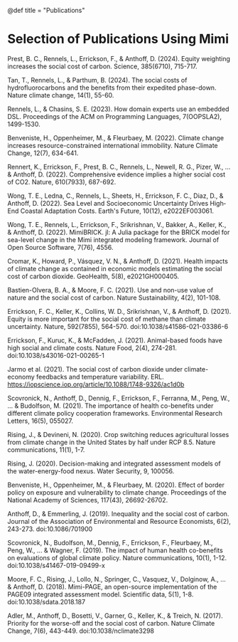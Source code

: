@def title = "Publications"

# Selection of Publications Using Mimi

Prest, B. C., Rennels, L., Errickson, F., & Anthoff, D. (2024). Equity weighting increases the social cost of carbon. Science, 385(6710), 715-717.

Tan, T., Rennels, L., & Parthum, B. (2024). The social costs of hydrofluorocarbons and the benefits from their expedited phase-down. Nature climate change, 14(1), 55-60.

Rennels, L., & Chasins, S. E. (2023). How domain experts use an embedded DSL. Proceedings of the ACM on Programming Languages, 7(OOPSLA2), 1499-1530.

Benveniste, H., Oppenheimer, M., & Fleurbaey, M. (2022). Climate change increases resource-constrained international immobility. Nature Climate Change, 12(7), 634-641.

Rennert, K., Errickson, F., Prest, B. C., Rennels, L., Newell, R. G., Pizer, W., ... & Anthoff, D. (2022). Comprehensive evidence implies a higher social cost of CO2. Nature, 610(7933), 687-692.

Wong, T. E., Ledna, C., Rennels, L., Sheets, H., Errickson, F. C., Diaz, D., & Anthoff, D. (2022). Sea Level and Socioeconomic Uncertainty Drives High‐End Coastal Adaptation Costs. Earth's Future, 10(12), e2022EF003061.

Wong, T. E., Rennels, L., Errickson, F., Srikrishnan, V., Bakker, A., Keller, K., & Anthoff, D. (2022). MimiBRICK. jl: A Julia package for the BRICK model for sea-level change in the Mimi integrated modeling framework. Journal of Open Source Software, 7(76), 4556.

Cromar, K., Howard, P., Vásquez, V. N., & Anthoff, D. (2021). Health impacts of climate change as contained in economic models estimating the social cost of carbon dioxide. GeoHealth, 5(8), e2021GH000405.

Bastien-Olvera, B. A., & Moore, F. C. (2021). Use and non-use value of nature and the social cost of carbon. Nature Sustainability, 4(2), 101-108.

Errickson, F. C., Keller, K., Collins, W. D., Srikrishnan, V., & Anthoff, D. (2021). Equity is more important for the social cost of methane than climate uncertainty. Nature, 592(7855), 564-570. doi:10.1038/s41586-021-03386-6

Errickson, F., Kuruc, K., & McFadden, J. (2021). Animal-based foods have high social and climate costs. Nature Food, 2(4), 274-281. doi:10.1038/s43016-021-00265-1

Jarmo et al. (2021). The social cost of carbon dioxide under climate-economy feedbacks and temperature variability. ERL. https://iopscience.iop.org/article/10.1088/1748-9326/ac1d0b

Scovronick, N., Anthoff, D., Dennig, F., Errickson, F., Ferranna, M., Peng, W., ... & Budolfson, M. (2021). The importance of health co-benefits under different climate policy cooperation frameworks. Environmental Research Letters, 16(5), 055027.

Rising, J., & Devineni, N. (2020). Crop switching reduces agricultural losses from climate change in the United States by half under RCP 8.5. Nature communications, 11(1), 1-7.

Rising, J. (2020). Decision-making and integrated assessment models of the water-energy-food nexus. Water Security, 9, 100056.

Benveniste, H., Oppenheimer, M., & Fleurbaey, M. (2020). Effect of border policy on exposure and vulnerability to climate change. Proceedings of the National Academy of Sciences, 117(43), 26692-26702.

Anthoff, D., & Emmerling, J. (2019). Inequality and the social cost of carbon. Journal of the Association of Environmental and Resource Economists, 6(2), 243-273. doi:10.1086/701900

Scovronick, N., Budolfson, M., Dennig, F., Errickson, F., Fleurbaey, M., Peng, W., ... & Wagner, F. (2019). The impact of human health co-benefits on evaluations of global climate policy. Nature communications, 10(1), 1-12. doi:10.1038/s41467-019-09499-x

Moore, F. C., Rising, J., Lollo, N., Springer, C., Vasquez, V., Dolginow, A., ... & Anthoff, D. (2018). Mimi-PAGE, an open-source implementation of the PAGE09 integrated assessment model. Scientific data, 5(1), 1-8. doi:10.1038/sdata.2018.187

Adler, M., Anthoff, D., Bosetti, V., Garner, G., Keller, K., & Treich, N. (2017). Priority for the worse-off and the social cost of carbon. Nature Climate Change, 7(6), 443-449. doi:10.1038/nclimate3298
